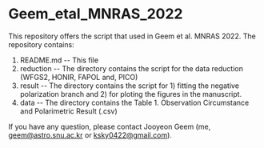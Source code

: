 # Geem_etal_MNRAS_2022



This repository offers the script that used in Geem et al. MNRAS 2022.
The repository contains:

1) README.md -- This file
2) reduction -- The directory contains the script for the data reduction (WFGS2, HONIR, FAPOL and, PICO)
3) result --  The directory contains the script for 1) fitting the negative polarization branch and 2) for ploting the figures in the manuscript.
4) data -- The directory contains the Table 1. Observation Circumstance and Polarimetric Result (.csv)  

If you have any question, please contact Jooyeon Geem (me, geem@astro.snu.ac.kr or ksky0422@gmail.com).


